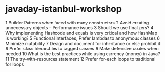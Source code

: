 # javaday-istanbul-workshop


1 Builder Patterns when faced with many constructors
2 Avoid creating unnecessary objects – Performance issues
3 Should we use finalizers?
4 Why implementing Hashcode and equals is very critical and how HashMap is working?
5 Functional interfaces, Prefer lambdas to anonymous classes
6 Minimize mutability
7 Design and document for inheritance or else prohibit it
8 Prefer class hierarchies to tagged classes
9 Make defensive copies when needed
10 What is the best practices while using currency (money) in Java?
11 The try-with-resources statement
12 Prefer for-each loops to traditional for loops